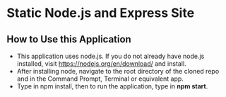 <h1>Static Node.js and Express Site</h1>
<h2>How to Use this Application</h2>
<ul>
    <li>This application uses node.js. If you do not already have node.js installed, visit <a href="https://nodejs.org/en/download/"> https://nodejs.org/en/download/</a> and install.</li>
    <li>After installing node, navigate to the root directory of the cloned repo and in the Command Prompt, Terminal or equivalent app.</li>
    <li>Type in npm install, then to run the application, type in <strong>npm start</strong>.</li>
</ul>